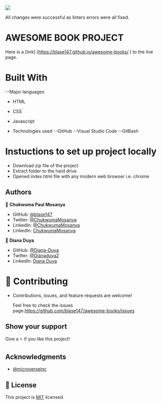 ![](https://img.shields.io/badge/Microverse-blueviolet)

All changes were successful as linters errors were all fixed. 

# AWESOME BOOK PROJECT
Here is a [link] (https://blase147.github.io/awesome-books/
) to the live page.
# Built With

--Major languages 
- HTML 
- CSS
- Javascript

- Technologies used 
--GitHub 
--Visual Studio Code 
--GitBash

# Instuctions to set up project locally

- Download zip file of the project
- Extract folder to the hard drive
- Opened index.html file with any modern web browser i.e. chrome

## Authors

👤 **Chukwuma Paul Mosanya**
- GitHub: [@blase147](https://github.com/blase147)
- Twitter: [@ChukwumaMosanya](https://twitter.com/ChukwumaMosanya)
- LinkedIn: [@ChukwumaMosanya](www.linkedin.com/in/chukwuma-mosanya-346453)
- LinkedIn: [ChukwumaMosanya](www.linkedin.com/in/chukwuma-mosanya-346453)

👤 **Diana Duya**
- GitHub: [@Diana-Duya](https://github.com/Diana-Duya)
- Twitter: [@Dianaduya2](https://twitter.com/Dianaduya2)
- LinkedIn: [Diana Duya](https://www.linkedin.com/in/diana-duya-3088681a5/)

# 🤝 Contributing

- Contributions, issues, and feature requests are welcome!

  Feel free to check the issues page.https://github.com/blase147/awesome-books/issues

## Show your support

Give a ⭐️ if you like this project!

## Acknowledgments

- [@microverseinc](https://github.com/microverseinc) 



## 📝 License

This project is [MIT](./MIT.md) licensed.